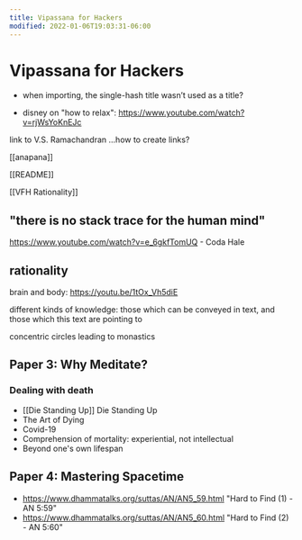 ```yaml
---
title: Vipassana for Hackers
modified: 2022-01-06T19:03:31-06:00
---
```


# Vipassana for Hackers


- when importing, the single-hash title wasn’t used as a title?


- disney on "how to relax": https://www.youtube.com/watch?v=rjWsYoKnEJc


link to V.S. Ramachandran
...how to create links?

[[anapana]]

[[README]]

[[VFH Rationality]]

## "there is no stack trace for the human mind"

https://www.youtube.com/watch?v=e_6gkfTomUQ - Coda Hale 

## rationality


brain and body:
https://youtu.be/1tOx_Vh5diE

different kinds of knowledge: those which can be conveyed in text, and those which this text are pointing to

concentric circles leading to monastics



## Paper 3: Why Meditate?

### Dealing with death

- [[Die Standing Up]] Die Standing Up
- The Art of Dying
- Covid-19
- Comprehension of mortality: experiential, not intellectual
- Beyond one's own lifespan

## Paper 4: Mastering Spacetime

- https://www.dhammatalks.org/suttas/AN/AN5_59.html "Hard to Find (1) - AN 5:59"
- https://www.dhammatalks.org/suttas/AN/AN5_60.html "Hard to Find (2) - AN 5:60"
